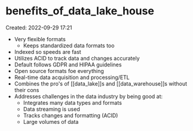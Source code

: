 # benefits_of_data_lake_house
Created: 2022-09-29 17:21

- Very flexible formats
	- Keeps standardized data formats too
- Indexed so speeds are fast
- Utilizes ACID to track data and changes accurately
- Default follows GDPR and HIPAA guidelines
- Open source formats foe everything
- Real-time data acquisition and processing/ETL
- Combines the pro's of [[data_lake]]s and [[data_warehouse]]s without their cons
- Addresses challenges in the data industry by being good at:
	- Integrates many data types and formats
	- Data streaming is used
	- Tracks changes and formatting (ACID)
	- Large volumes of data 